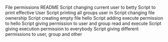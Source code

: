 File permissions README
Script changing current user to betty
Script to print effective User 
Script printing all groups user in
Script changing file ownership
Script creating empty file hello
Script adding execute permission to hello
Script giving permission to user and group read and execute
Script giving execution permission to everybody
Script giving different permissions to user, group and other
